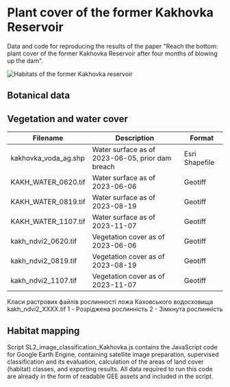 # Plant cover of the former Kakhovka Reservoir
Data and code for reproducing the results of the paper "Reach the bottom: plant cover of the former Kakhovka Reservoir after four months of blowing up the dam".

![Habitats of the former Kakhovka reservoir]()

## Botanical data

## Vegetation and water cover

| Filename | Description | Format |
|----------|-------------|--------|
| kakhovka_voda_ag.shp | Water surface as of 2023-06-05, prior dam breach | Esri Shapefile |
| KAKH_WATER_0620.tif | Water surface as of 2023-06-06 | Geotiff |
| KAKH_WATER_0819.tif | Water surface as of 2023-08-19 | Geotiff |
| KAKH_WATER_1107.tif | Water surface as of 2023-11-07 | Geotiff |
| kakh_ndvi2_0620.tif | Vegetation cover as of 2023-06-06 | Geotiff |
| kakh_ndvi2_0819.tif | Vegetation cover as of 2023-08-19 | Geotiff |
| kakh_ndvi2_1107.tif | Vegetation cover as of 2023-11-07 | Geotiff |

Класи растрових файлів рослинності ложа Каховського водосховища kakh_ndvi2_ХХХХ.tif
1 - Розріджена рослинність
2 - Зімкнута рослинність


## Habitat mapping
Script SL2_image_classification_Kakhovka.js contains the JavaScript code for Google Earth Engine, containing satellite image preparation, supervised classification and its evaluation, calculation of the areas of land cover (habitat) classes, and exporting results. All data required to run this code are already in the form of readable GEE assets and included in the script.
